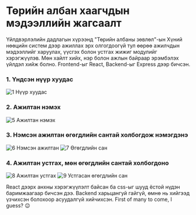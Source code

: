 # Төрийн албан хаагчдын мэдээллийн жагсаалт
Үйлдвэрлэлийн дадлагын хүрээнд "Төрийн албаны зөвлөл"-ын Хүний нөөцийн систем дээр ажиллах эрх олгогдоогүй тул өөрөө ажилчдын мэдээллийг харуулах, үүсгэх болон устгах жижиг модулийг хэрэгжүүлэв. Мөн хайлт хийх, нэр болон ажлын байраар эрэмбэлэх үйлдэл хийж болно. Frontend-ыг React, Backend-ыг Express дээр бичсэн.

### 1. Үндсэн нүүр хуудас
![1  Нүүр хуудас](https://github.com/ermuunn/HRM/assets/73881215/0517e706-aebd-4919-80a6-2d0ad1a7b225)

### 2. Ажилтан нэмэх
![5  Ажилтан нэмэх](https://github.com/ermuunn/HRM/assets/73881215/3e863e58-8d9d-4aae-aad5-207e298e5aa8)

### 3. Нэмсэн ажилтан өгөгдлийн сантай холбогдож нэмэгдэнэ
![6  Нэмсэн ажилтан](https://github.com/ermuunn/HRM/assets/73881215/4755ef01-7904-4ebe-8141-57803fc2bf8f)
![7  Өгөгдлийн сан](https://github.com/ermuunn/HRM/assets/73881215/ea1479c9-3e66-4b9e-98b8-cdd48d959dbf)

### 4. Ажилтан устгах, мөн өгөгдлийн сантай холбогдоно
![8  Ажилтан устгах](https://github.com/ermuunn/HRM/assets/73881215/a3e1fc9c-9f7d-4e10-a364-d7721ac937f5)
![9  Устгасан өгөгдлийн сан](https://github.com/ermuunn/HRM/assets/73881215/a524ecf0-64c4-4438-8e10-50a90dec65ea)

React дээрх анхны хэрэгжүүлэлт байсан ба css-ыг шууд ёстой нүдэн баримжаагаар бичсэн дээ. Backend харьцангуй гайгүй, өмнө нь хийгээд үзчихсэн болохоор асуудалгүй хийчихсэн. First of many to come, I guess? 😉
